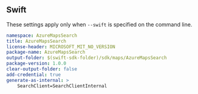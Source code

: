 ## Swift

These settings apply only when `--swift` is specified on the command line.

```yaml $(swift)
namespace: AzureMapsSearch
title: AzureMapsSearch
license-header: MICROSOFT_MIT_NO_VERSION
package-name: AzureMapsSearch
output-folder: $(swift-sdk-folder)/sdk/maps/AzureMapsSearch
package-version: 1.0.0
clear-output-folder: false
add-credential: true
generate-as-internal: >
    SearchClient=SearchClientInternal
```